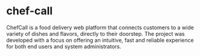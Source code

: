 # chef-call
ChefCall is a food delivery web platform that connects customers to a wide variety of dishes and flavors, directly to their doorstep. The project was developed with a focus on offering an intuitive, fast and reliable experience for both end users and system administrators.
